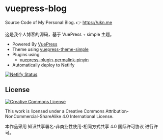 # vuepress-blog

Source Code of My Personal Blog. 👉  https://ukn.me

这是我个人博客的源码，基于 VuePress + simple 主题。

- Powered By [VuePress](https://vuepress.vuejs.org/)
- Theme using [vuepress-theme-simple](https://github.com/viko16/vuepress-theme-simple)
- Plugins using
  - [vuepress-plugin-permalink-pinyin](https://github.com/viko16/vuepress-plugin-permalink-pinyin)
- Automatically deploy to Netlify

[![Netlify Status](https://api.netlify.com/api/v1/badges/fa2dc3b7-a18f-450f-ae5d-ab4aa78c7750/deploy-status)](https://app.netlify.com/sites/uknme/deploys)

## License

<a rel="license" href="http://creativecommons.org/licenses/by-nc-sa/4.0/"><img alt="Creative Commons License" style="border-width:0" src="https://i.creativecommons.org/l/by-nc-sa/4.0/88x31.png" /></a>

This work is licensed under a Creative Commons Attribution-NonCommercial-ShareAlike 4.0 International License.

本作品采用 知识共享署名-非商业性使用-相同方式共享 4.0 国际许可协议 进行许可。
